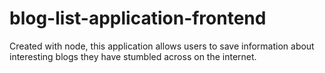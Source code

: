 # blog-list-application-frontend
Created with node, this application allows users to save information about interesting blogs they have stumbled across on the internet.
